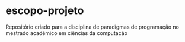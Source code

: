 # escopo-projeto
Repositório criado para a disciplina de paradigmas de programação no mestrado acadêmico em ciências da computação 
